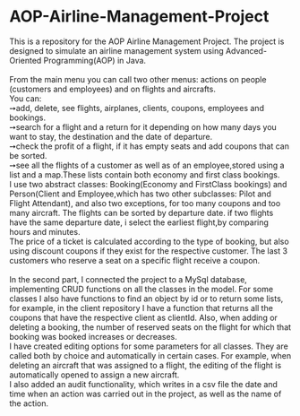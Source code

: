 # AOP-Airline-Management-Project
This is a repository for the AOP Airline Management Project. The project is designed to simulate an airline management system using Advanced-Oriented Programming(AOP) in Java.\
\
From the main menu you can call two other menus: actions on people (customers and employees) and on flights and aircrafts.\
You can:\
➙add, delete, see flights, airplanes, clients, coupons, employees and bookings.\
➙search for a flight and a return for it depending on how many days you want to stay, the destination and the date of departure.\
➙check the profit of a flight, if it has empty seats and add coupons that can be sorted.\
➙see all the flights of a customer as well as of an employee,stored using a list and a map.These lists contain both economy and first class bookings.\
I use two abstract classes: Booking(Economy and FirstClass bookings) and Person(Client and Employee,which has two other subclasses: Pilot and Flight Attendant), and also two exceptions, for too many coupons and too many aircraft. The flights can be sorted by departure date. if two flights have the same departure date, i select the earliest flight,by comparing hours and minutes.\
The price of a ticket is calculated according to the type of booking, but also using discount coupons if they exist for the respective customer. The last 3 customers who reserve a seat on a specific flight receive a coupon.\
\
In the second part, I connected the project to a MySql database, implementing CRUD functions on all the classes in the model. For some classes I also have functions to find an object by id or to return some lists, for example, in the client repository I have a function that returns all the coupons that have the respective client as clientId. Also, when adding or deleting a booking, the number of reserved seats on the flight for which that booking was booked increases or decreases.\
I have created editing options for some parameters for all classes. They are called both by choice and automatically in certain cases. For example, when deleting an aircraft that was assigned to a flight, the editing of the flight is automatically opened to assign a new aircraft.\
I also added an audit functionality, which writes in a csv file the date and time when an action was carried out in the project, as well as the name of the action.
